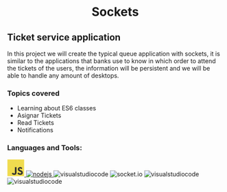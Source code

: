 <h1 align="center">Sockets </h1>
<h2>Ticket service application</h2>
<p>
In this project we will create the typical queue application with sockets, it is similar to the applications that banks use to know in which order to attend the tickets of the users, the information will be persistent and we will be able to handle any amount of desktops. 
</p>

### Topics covered

* Learning about ES6 classes
* Asignar Tickets
* Read Tickets
* Notifications 

<h3 align="left">Languages and Tools:</h3>

<a href="https://developer.mozilla.org/en-US/docs/Web/JavaScript" target="_blank" rel="noreferrer"> <img src="https://raw.githubusercontent.com/devicons/devicon/master/icons/javascript/javascript-original.svg" alt="javascript" width="40" height="40"/> </a>
<a href="https://nodejs.org" target="_blank" rel="noreferrer"> <img src="https://user-images.githubusercontent.com/64670953/199874785-c7db3cfb-760a-4156-afb2-79954f5fcf12.png" alt="nodejs" width="40" height="40"/> </a>
<img src="https://user-images.githubusercontent.com/64670953/177218510-1abd1b80-4f8f-4747-bed1-686a615a951a.svg" alt="visualstudiocode" width="40" height="40"/> </a>
<img src="https://cdn.jsdelivr.net/gh/devicons/devicon/icons/socketio/socketio-original.svg" alt="socket.io" width="40" height="40"/> </a>
<img src="https://cdn.jsdelivr.net/gh/devicons/devicon/icons/css3/css3-original.svg" alt="visualstudiocode" width="40" height="40"/> </a>
<img src="https://cdn.jsdelivr.net/gh/devicons/devicon/icons/html5/html5-original.svg" alt="visualstudiocode" width="40" height="40"/> </a>